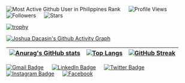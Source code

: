 ![Most Active Github User in Philippines Rank](https://enahbc8wylu2o0v.m.pipedream.net/) &emsp; ![Profile Views](https://komarev.com/ghpvc/?username=codewithjosh) &emsp; ![Followers](https://img.shields.io/github/followers/codewithjosh) &emsp; ![Stars](https://img.shields.io/github/stars/codewithjosh?label=Profile%20Stars&logo=Profile%20stars&logoColor=r) &emsp;

[![trophy](https://github-profile-trophy.vercel.app/?username=codewithjosh&margin-w=8&theme=algolia)](https://github.com/ryo-ma/github-profile-trophy)

[![Joshua Dacasin's Github Activity Graph](https://github-readme-activity-graph.vercel.app/graph?username=codewithJosh&theme=react-dark)](https://github.com/Ashutosh00710/github-readme-activity-graph)

| [![Anurag's GitHub stats](https://github-readme-stats.vercel.app/api?username=codewithJosh&show_icons=true&theme=tokyonight)](https://github.com/anuraghazra/github-readme-stats) | [![Top Langs](https://github-readme-stats.vercel.app/api/top-langs/?username=codewithJosh&layout=compact&show_icons=true&theme=tokyonight)](https://github.com/anuraghazra/github-readme-stats) | [![GitHub Streak](https://github-readme-streak-stats.herokuapp.com/?user=codewithJosh&theme=tokyonight)](https://github.com/anuraghazra/github-readme-stats)
--| --| --|

[![Gmail Badge](https://img.shields.io/badge/Gmail-D14836?style=for-the-badge&logo=gmail&logoColor=white)](mailto:dacasinjoshua23@gmail.com) &emsp;
[![LinkedIn Badge](https://img.shields.io/badge/LinkedIn-0077B5?style=for-the-badge&logo=linkedin&logoColor=white)](https://www.linkedin.com/in/codewithjosh) &emsp;
[![Twitter Badge](https://img.shields.io/badge/Twitter-1DA1F2?style=for-the-badge&logo=twitter&logoColor=white)](https://twitter.com/krazydacs) &emsp;
[![Instagram Badge](https://img.shields.io/badge/Instagram-E4405F?style=for-the-badge&logo=instagram&logoColor=white)](https://www.instagram.com/krazydacs) &emsp;
[![Facebook](https://img.shields.io/badge/Facebook-1877F2?style=for-the-badge&logo=facebook&logoColor=white)](https://www.facebook.com/krazydacs) &emsp;
